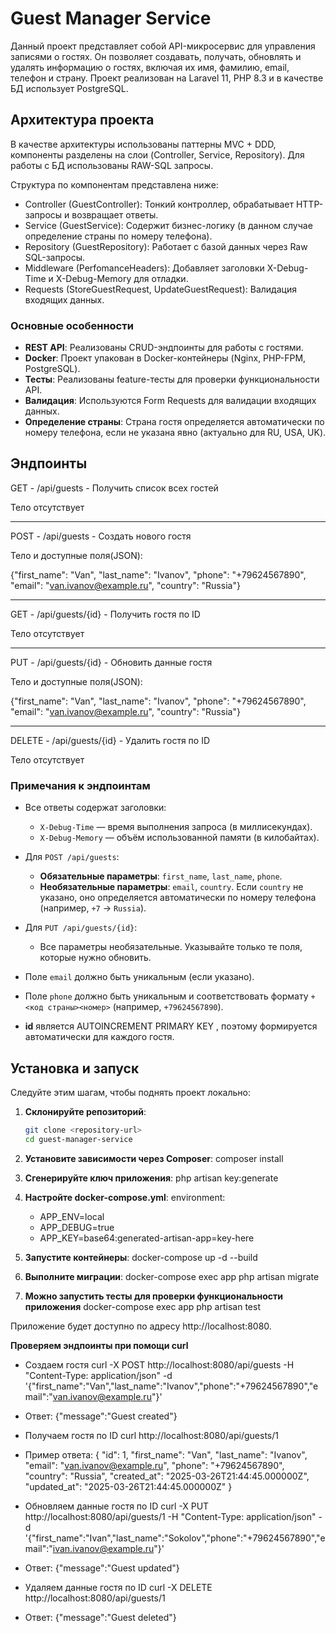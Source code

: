 # Guest Manager Service

Данный проект представляет собой API-микросервис для управления записями о гостях. 
Он позволяет создавать, получать, обновлять и удалять информацию о гостях, включая их имя, фамилию, email, телефон и страну. 
Проект реализован на Laravel 11, PHP 8.3 и в качестве БД использует PostgreSQL. 

## Архитектура проекта

В качестве архитектуры использованы паттерны MVC + DDD, компоненты разделены на слои (Controller, Service, Repository). 
Для работы с БД использованы RAW-SQL запросы.

Структура по компонентам представлена ниже:
- Controller (GuestController): Тонкий контроллер, обрабатывает HTTP-запросы и возвращает ответы.
- Service (GuestService): Содержит бизнес-логику (в данном случае определение страны по номеру телефона).
- Repository (GuestRepository): Работает с базой данных через Raw SQL-запросы.
- Middleware (PerfomanceHeaders): Добавляет заголовки X-Debug-Time и X-Debug-Memory для отладки.
- Requests (StoreGuestRequest, UpdateGuestRequest): Валидация входящих данных.

### Основные особенности

- **REST API**: Реализованы CRUD-эндпоинты для работы с гостями.
- **Docker**: Проект упакован в Docker-контейнеры (Nginx, PHP-FPM, PostgreSQL).
- **Тесты**: Реализованы feature-тесты для проверки функциональности API.
- **Валидация**: Используются Form Requests для валидации входящих данных.
- **Определение страны**: Страна гостя определяется автоматически по номеру телефона, если не указана явно (актуально для RU, USA, UK).

## Эндпоинты

GET - /api/guests - Получить список всех гостей

Тело отсутствует

----------------
POST - /api/guests - Создать нового гостя

Тело и доступные поля(JSON):

{"first_name": "Van", 
"last_name": "Ivanov", 
"phone": "+79624567890", 
"email": "van.ivanov@example.ru", 
"country": "Russia"}

----------------
GET - /api/guests/{id} - Получить гостя по ID

Тело отсутствует

----------------
PUT - /api/guests/{id} - Обновить данные гостя

Тело и доступные поля(JSON):

{"first_name": "Van", 
"last_name": "Ivanov", 
"phone": "+79624567890", 
"email": "van.ivanov@example.ru", 
"country": "Russia"}

----------------
DELETE - /api/guests/{id} - Удалить гостя по ID

Тело отсутствует

### Примечания к эндпоинтам

- Все ответы содержат заголовки:
  - `X-Debug-Time` — время выполнения запроса (в миллисекундах).
  - `X-Debug-Memory` — объём использованной памяти (в килобайтах).
- Для `POST /api/guests`:
  - **Обязательные параметры**: `first_name`, `last_name`, `phone`.
  - **Необязательные параметры**: `email`, `country`. Если `country` не указано, оно определяется автоматически по номеру телефона (например, `+7` → `Russia`).
- Для `PUT /api/guests/{id}`:
  - Все параметры необязательные. Указывайте только те поля, которые нужно обновить.
- Поле `email` должно быть уникальным (если указано).
- Поле `phone` должно быть уникальным и соответствовать формату `+<код страны><номер>` (например, `+79624567890`).

- **id** является AUTOINCREMENT PRIMARY KEY , поэтому формируется автоматически для каждого гостя.

## Установка и запуск

Следуйте этим шагам, чтобы поднять проект локально:
1. **Склонируйте репозиторий**:
   ```bash
   git clone <repository-url>
   cd guest-manager-service

2. **Установите зависимости через Composer**:
    composer install

3. **Сгенерируйте ключ приложения**:
    php artisan key:generate

4. **Настройте docker-compose.yml**:
    environment:
    - APP_ENV=local
    - APP_DEBUG=true
    - APP_KEY=base64:generated-artisan-app=key-here

5. **Запустите контейнеры**:
    docker-compose up -d --build

6. **Выполните миграции**:
    docker-compose exec app php artisan migrate

7. **Можно запустить тесты для проверки функциональности приложения**
    docker-compose exec app php artisan test

Приложение будет доступно по адресу http://localhost:8080.

**Проверяем эндпоинты при помощи curl**
- Создаем гостя
curl -X POST http://localhost:8080/api/guests -H "Content-Type: application/json" -d '{"first_name":"Van","last_name":"Ivanov","phone":"+79624567890","email":"van.ivanov@example.ru"}'
- Ответ:
    {"message":"Guest created"}

- Получаем гостя по ID
curl http://localhost:8080/api/guests/1
- Пример ответа:
    {
        "id": 1,
        "first_name": "Van",
        "last_name": "Ivanov",
        "email": "van.ivanov@example.ru",
        "phone": "+79624567890",
        "country": "Russia",
        "created_at": "2025-03-26T21:44:45.000000Z",
        "updated_at": "2025-03-26T21:44:45.000000Z"
    }

- Обновляем данные гостя по ID
curl -X PUT http://localhost:8080/api/guests/1 -H "Content-Type: application/json" -d '{"first_name":"Ivan","last_name":"Sokolov","phone":"+79624567890","email":"ivan.ivanov@example.ru"}'
- Ответ:
    {"message":"Guest updated"}

- Удаляем данные гостя по ID
curl -X DELETE http://localhost:8080/api/guests/1
- Ответ:
    {"message":"Guest deleted"}
